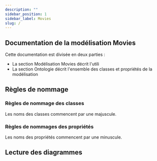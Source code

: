 ```yaml
---
description: ""
sidebar_position: 1
sidebar_label: Movies
slug: /
---
```



## Documentation de la modélisation Movies

Cette documentation est divisée en deux parties :

* La section Modélisation Movies décrit l'utili
* La section Ontologie décrit l'ensemble des classes et propriétés de la modélisation


## Règles de nommage

### Règles de nommage des classes

Les noms des classes commencent par une majuscule.

### Règles de nommages des propriétés

Les noms des propriétés commencent par une minuscule.

## Lecture des diagrammes

